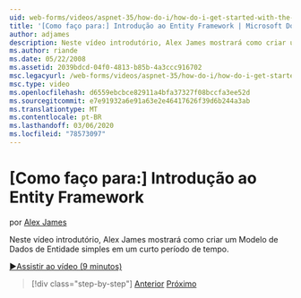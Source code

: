 ```yaml
---
uid: web-forms/videos/aspnet-35/how-do-i/how-do-i-get-started-with-the-entity-framework
title: '[Como faço para:] Introdução ao Entity Framework | Microsoft Docs'
author: adjames
description: Neste vídeo introdutório, Alex James mostrará como criar um Modelo de Dados de Entidade simples em um curto período de tempo.
ms.author: riande
ms.date: 05/22/2008
ms.assetid: 2039bdcd-04f0-4813-b85b-4a3ccc916702
msc.legacyurl: /web-forms/videos/aspnet-35/how-do-i/how-do-i-get-started-with-the-entity-framework
msc.type: video
ms.openlocfilehash: d6559ebcbce82911a4bfa37327f08bccfa3ee52d
ms.sourcegitcommit: e7e91932a6e91a63e2e46417626f39d6b244a3ab
ms.translationtype: MT
ms.contentlocale: pt-BR
ms.lasthandoff: 03/06/2020
ms.locfileid: "78573097"
---
```

# <a name="how-do-i-get-started-with-the-entity-framework"></a>[Como faço para:] Introdução ao Entity Framework

por [Alex James](https://github.com/adjames)

Neste vídeo introdutório, Alex James mostrará como criar um Modelo de Dados de Entidade simples em um curto período de tempo.

[&#9654;Assistir ao vídeo (9 minutos)](https://channel9.msdn.com/Blogs/ASP-NET-Site-Videos/how-do-i-get-started-with-the-entity-framework)

> [!div class="step-by-step"]
> [Anterior](how-do-i-converting-a-net-20-windows-forms-application-to-net-35.md)
> [Próximo](how-do-i-use-the-new-entity-data-source.md)
